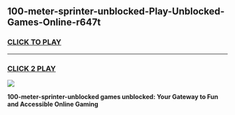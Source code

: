 
## 100-meter-sprinter-unblocked-Play-Unblocked-Games-Online-r647t
<h3>
<a href="https://premium76.site?title=100-meter-sprinter-unblocked&ref=25A">CLICK TO PLAY</a></h3>
<hr>

<h3>
<a href="https://premium76.site?title=100-meter-sprinter-unblocked&ref=25A">CLICK 2 PLAY</a>
  
</h3>

<a href="https://premium76.site?title=100-meter-sprinter-unblocked&ref=25A"><img src="https://clearcache.store/games.png"></a>


**100-meter-sprinter-unblocked games unblocked: Your Gateway to Fun and Accessible Online Gaming**

